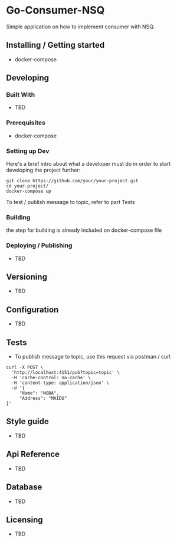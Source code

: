 # Go-Consumer-NSQ
Simple application on how to implement consumer with NSQ.

## Installing / Getting started
- docker-compose

## Developing

### Built With
- TBD

### Prerequisites
- docker-compose

### Setting up Dev

Here's a brief intro about what a developer must do in order to start developing
the project further:

```shell
git clone https://github.com/your/your-project.git
cd your-project/
docker-compose up
```

To test / publish message to topic, refer to part Tests

### Building
the step for building is already included on docker-compose file

### Deploying / Publishing
- TBD

## Versioning
- TBD

## Configuration
- TBD

## Tests
- To publish message to topic, use this request via postman / curl
```
curl -X POST \
  'http://localhost:4151/pub?topic=topic' \
  -H 'cache-control: no-cache' \
  -H 'content-type: application/json' \
  -d '{
	 "Name": "NOBA",
	 "Address": "MAIDU"
}'
```

## Style guide
- TBD

## Api Reference
- TBD

## Database
- TBD

## Licensing
- TBD